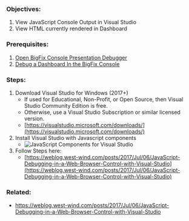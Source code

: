 

### Objectives: 
1. View JavaScript Console Output in Visual Studio
2. View HTML currently rendered in Dashboard

### Prerequisites:

1. [Open BigFix Console Presentation Debugger](https://github.com/jgstew/jgstew.github.io/blob/master/_posts/2018-10-29-Open-BigFix-Console-Presentation-Debugger.md)
1. [Debug a Dashboard In the BigFix Console](https://github.com/jgstew/jgstew.github.io/blob/master/_posts/2018-10-29-Debug-Dashboard-In-BigFix-Console.md)


### Steps:

1. Download Visual Studio for Windows (2017+)
    * If used for Educational, Non-Profit, or Open Source, then Visual Studio Community Edition is free.
    * Otherwise, use a Visual Studio Subscription or similar licensed version.
    * [https://visualstudio.microsoft.com/downloads/](https://visualstudio.microsoft.com/downloads/)
1. Install Visual Studio with Javascript components
    * ![JavaScript Components for Visual Studio](http://jgstew.github.io/images/VisualStudio_JavaScript_2017.png)
1. Follow Steps here:
    * [https://weblog.west-wind.com/posts/2017/Jul/06/JavaScript-Debugging-in-a-Web-Browser-Control-with-Visual-Studio](https://weblog.west-wind.com/posts/2017/Jul/06/JavaScript-Debugging-in-a-Web-Browser-Control-with-Visual-Studio)

### Related:

- https://weblog.west-wind.com/posts/2017/Jul/06/JavaScript-Debugging-in-a-Web-Browser-Control-with-Visual-Studio
